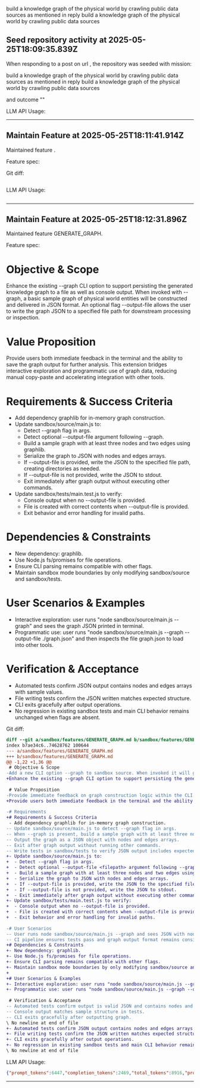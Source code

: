 build a knowledge graph of the physical world by crawling public data sources as mentioned in reply build a knowledge graph of the physical world by crawling public data sources
## Seed repository activity at 2025-05-25T18:09:35.839Z

When responding to a post on url , the repository was seeded with mission:

build a knowledge graph of the physical world by crawling public data sources as mentioned in reply build a knowledge graph of the physical world by crawling public data sources

and outcome ""

LLM API Usage:

---

## Maintain Feature at 2025-05-25T18:11:41.914Z

Maintained feature .

Feature spec:



Git diff:

```diff

```

LLM API Usage:

```json

```
---

## Maintain Feature at 2025-05-25T18:12:31.896Z

Maintained feature GENERATE_GRAPH.

Feature spec:

# Objective & Scope
Enhance the existing --graph CLI option to support persisting the generated knowledge graph to a file as well as console output. When invoked with --graph, a basic sample graph of physical world entities will be constructed and delivered in JSON format. An optional flag --output-file <path> allows the user to write the graph JSON to a specified file path for downstream processing or inspection.

# Value Proposition
Provide users both immediate feedback in the terminal and the ability to save the graph output for further analysis. This extension bridges interactive exploration and programmatic use of graph data, reducing manual copy-paste and accelerating integration with other tools.

# Requirements & Success Criteria
- Add dependency graphlib for in-memory graph construction.
- Update sandbox/source/main.js to:
  - Detect --graph flag in args.
  - Detect optional --output-file <filepath> argument following --graph.
  - Build a sample graph with at least three nodes and two edges using graphlib.
  - Serialize the graph to JSON with nodes and edges arrays.
  - If --output-file is provided, write the JSON to the specified file path, creating directories as needed.
  - If --output-file is not provided, write the JSON to stdout.
  - Exit immediately after graph output without executing other commands.
- Update sandbox/tests/main.test.js to verify:
  - Console output when no --output-file is provided.
  - File is created with correct contents when --output-file is provided.
  - Exit behavior and error handling for invalid paths.

# Dependencies & Constraints
- New dependency: graphlib.
- Use Node.js fs/promises for file operations.
- Ensure CLI parsing remains compatible with other flags.
- Maintain sandbox mode boundaries by only modifying sandbox/source and sandbox/tests.

# User Scenarios & Examples
- Interactive exploration: user runs "node sandbox/source/main.js --graph" and sees the graph JSON printed in terminal.
- Programmatic use: user runs "node sandbox/source/main.js --graph --output-file ./graph.json" and then inspects the file graph.json to load into other tools.

# Verification & Acceptance
- Automated tests confirm JSON output contains nodes and edges arrays with sample values.
- File writing tests confirm the JSON written matches expected structure.
- CLI exits gracefully after output operations.
- No regression in existing sandbox tests and main CLI behavior remains unchanged when flags are absent.

Git diff:

```diff
diff --git a/sandbox/features/GENERATE_GRAPH.md b/sandbox/features/GENERATE_GRAPH.md
index b7ae34c6..74628762 100644
--- a/sandbox/features/GENERATE_GRAPH.md
+++ b/sandbox/features/GENERATE_GRAPH.md
@@ -1,22 +1,36 @@
 # Objective & Scope
-Add a new CLI option --graph to sandbox source. When invoked it will generate and output a basic knowledge graph representation in JSON format, enabling users to inspect nodes and edges that model physical world entities.
+Enhance the existing --graph CLI option to support persisting the generated knowledge graph to a file as well as console output. When invoked with --graph, a basic sample graph of physical world entities will be constructed and delivered in JSON format. An optional flag --output-file <path> allows the user to write the graph JSON to a specified file path for downstream processing or inspection.
 
 # Value Proposition
-Provide immediate feedback on graph construction logic within the CLI. Establish a foundation for integrating real data sources and allow users to validate output structure before investing in full data crawling.
+Provide users both immediate feedback in the terminal and the ability to save the graph output for further analysis. This extension bridges interactive exploration and programmatic use of graph data, reducing manual copy-paste and accelerating integration with other tools.
 
-# Requirements
+# Requirements & Success Criteria
 - Add dependency graphlib for in-memory graph construction.
-- Update sandbox/source/main.js to detect --graph flag in args.
-- When --graph is present, build a sample graph with at least three nodes and two edges.
-- Output the graph as a JSON object with nodes and edges arrays.
-- Exit after graph output without running other commands.
-- Write tests in sandbox/tests to verify JSON output includes expected keys and sample values.
+- Update sandbox/source/main.js to:
+  - Detect --graph flag in args.
+  - Detect optional --output-file <filepath> argument following --graph.
+  - Build a sample graph with at least three nodes and two edges using graphlib.
+  - Serialize the graph to JSON with nodes and edges arrays.
+  - If --output-file is provided, write the JSON to the specified file path, creating directories as needed.
+  - If --output-file is not provided, write the JSON to stdout.
+  - Exit immediately after graph output without executing other commands.
+- Update sandbox/tests/main.test.js to verify:
+  - Console output when no --output-file is provided.
+  - File is created with correct contents when --output-file is provided.
+  - Exit behavior and error handling for invalid paths.
 
-# User Scenarios
-- User runs node sandbox/source/main.js --graph and sees JSON with node list and edge list in console.
-- CI pipeline ensures tests pass and graph output format remains consistent.
+# Dependencies & Constraints
+- New dependency: graphlib.
+- Use Node.js fs/promises for file operations.
+- Ensure CLI parsing remains compatible with other flags.
+- Maintain sandbox mode boundaries by only modifying sandbox/source and sandbox/tests.
+
+# User Scenarios & Examples
+- Interactive exploration: user runs "node sandbox/source/main.js --graph" and sees the graph JSON printed in terminal.
+- Programmatic use: user runs "node sandbox/source/main.js --graph --output-file ./graph.json" and then inspects the file graph.json to load into other tools.
 
 # Verification & Acceptance
-- Automated tests confirm output is valid JSON and contains nodes and edges arrays.
-- Console output matches sample structure in tests.
-- CLI exits gracefully after outputting graph.
\ No newline at end of file
+- Automated tests confirm JSON output contains nodes and edges arrays with sample values.
+- File writing tests confirm the JSON written matches expected structure.
+- CLI exits gracefully after output operations.
+- No regression in existing sandbox tests and main CLI behavior remains unchanged when flags are absent.
\ No newline at end of file
```

LLM API Usage:

```json
{"prompt_tokens":6447,"completion_tokens":2469,"total_tokens":8916,"prompt_tokens_details":{"cached_tokens":1152,"audio_tokens":0},"completion_tokens_details":{"reasoning_tokens":1920,"audio_tokens":0,"accepted_prediction_tokens":0,"rejected_prediction_tokens":0}}
```
---

